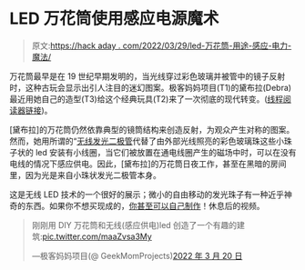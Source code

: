 # LED 万花筒使用感应电源魔术

> 原文:[https://hack aday . com/2022/03/29/led-万花筒-用途-感应-电力-魔法/](https://hackaday.com/2022/03/29/led-kaleidoscope-uses-induction-power-magic/)

万花筒最早是在 19 世纪早期发明的，当光线穿过彩色玻璃并被管中的镜子反射时，这种古玩会显示出引人注目的迷幻图案。极客妈妈项目(T1)的黛布拉(Debra)最近用她自己的造型(T3)给这个经典玩具(T2)来了一次彻底的现代转变。([线程阅读器链接](https://threadreaderapp.com/thread/1505334803284910082.html))。

[黛布拉]的万花筒仍然依靠典型的镜筒结构来创造反射，为观众产生对称的图案。然而，她用所谓的“[无线发光二极管](https://www.adafruit.com/product/5140)代替了由外部光线照亮的彩色玻璃珠这些小珠子状的 led 安装有小线圈，当它们被放置在通电线圈产生的磁场中时，可以在没有电线的情况下感应供电。因此，[黛布拉]的万花筒日夜工作，甚至在黑暗的房间里，因为光是来自小珠状发光二极管本身。

这是无线 LED 技术的一个很好的展示；微小的自由移动的发光珠子有一种近乎神奇的东西。如果你不想买现成的，[你甚至可以自己制作](https://hackaday.com/2019/05/28/wireless-leds-arent-a-first-but-you-can-make-your-own/)！休息后的视频。

> 刚刚用 DIY 万花筒和无线(感应供电)led 创造了一个有趣的建筑:[pic.twitter.com/maaZvsa3My](https://t.co/maaZvsa3My)
> 
> —极客妈妈项目(@ GeekMomProjects)[2022 年 3 月 20 日](https://twitter.com/GeekMomProjects/status/1505334803284910082?ref_src=twsrc%5Etfw)
